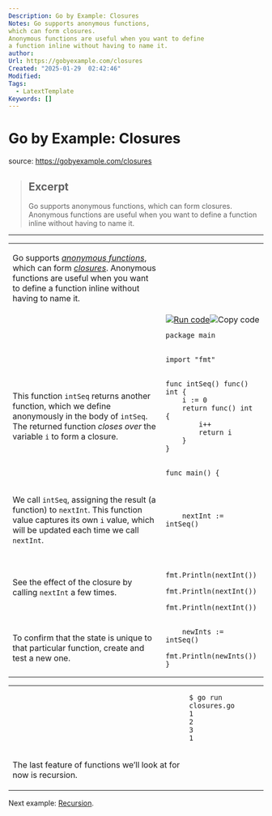 ```yaml
---
Description: Go by Example: Closures
Notes: Go supports anonymous functions,
which can form closures.
Anonymous functions are useful when you want to define
a function inline without having to name it.
author: 
Url: https://gobyexample.com/closures
Created: "2025-01-29  02:42:46"
Modified: 
Tags:
  - LatextTemplate
Keywords: []
---
```


# Go by Example: Closures

source: https://gobyexample.com/closures

> ## Excerpt
> Go supports anonymous functions,
which can form closures.
Anonymous functions are useful when you want to define
a function inline without having to name it.

---
<table><tbody><tr><td><p>Go supports <a href="https://en.wikipedia.org/wiki/Anonymous_function"><em>anonymous functions</em></a>, which can form <a href="https://en.wikipedia.org/wiki/Closure_(computer_science)"><em>closures</em></a>. Anonymous functions are useful when you want to define a function inline without having to name it.</p></td><td></td></tr><tr><td></td><td><a href="https://go.dev/play/p/NpgpzS8ZG8y"><img title="Run code" src="https://gobyexample.com/play.png"></a><img title="Copy code" src="https://gobyexample.com/clipboard.png"><pre><code><span><span><span>package</span> <span>main</span></span></span></code></pre></td></tr><tr><td></td><td><pre><code><span><span><span>import</span> <span>"fmt"</span></span></span></code></pre></td></tr><tr><td><p>This function <code>intSeq</code> returns another function, which we define anonymously in the body of <code>intSeq</code>. The returned function <em>closes over</em> the variable <code>i</code> to form a closure.</p></td><td><pre><code><span><span><span>func</span> <span>intSeq</span><span>()</span> <span>func</span><span>()</span> <span>int</span> <span>{</span>
</span></span><span><span>    <span>i</span> <span>:=</span> <span>0</span>
</span></span><span><span>    <span>return</span> <span>func</span><span>()</span> <span>int</span> <span>{</span>
</span></span><span><span>        <span>i</span><span>++</span>
</span></span><span><span>        <span>return</span> <span>i</span>
</span></span><span><span>    <span>}</span>
</span></span><span><span><span>}</span></span></span></code></pre></td></tr><tr><td></td><td><pre><code><span><span><span>func</span> <span>main</span><span>()</span> <span>{</span></span></span></code></pre></td></tr><tr><td><p>We call <code>intSeq</code>, assigning the result (a function) to <code>nextInt</code>. This function value captures its own <code>i</code> value, which will be updated each time we call <code>nextInt</code>.</p></td><td><pre><code><span><span>    <span>nextInt</span> <span>:=</span> <span>intSeq</span><span>()</span></span></span></code></pre></td></tr><tr><td><p>See the effect of the closure by calling <code>nextInt</code> a few times.</p></td><td><pre><code><span><span>    <span>fmt</span><span>.</span><span>Println</span><span>(</span><span>nextInt</span><span>())</span>
</span></span><span><span>    <span>fmt</span><span>.</span><span>Println</span><span>(</span><span>nextInt</span><span>())</span>
</span></span><span><span>    <span>fmt</span><span>.</span><span>Println</span><span>(</span><span>nextInt</span><span>())</span></span></span></code></pre></td></tr><tr><td><p>To confirm that the state is unique to that particular function, create and test a new one.</p></td><td><pre><code><span><span>    <span>newInts</span> <span>:=</span> <span>intSeq</span><span>()</span>
</span></span><span><span>    <span>fmt</span><span>.</span><span>Println</span><span>(</span><span>newInts</span><span>())</span>
</span></span><span><span><span>}</span></span></span></code></pre></td></tr></tbody></table>

<table><tbody><tr><td></td><td><pre><code><span><span><span>$</span> go run closures.go
</span></span><span><span><span>1
</span></span></span><span><span><span>2
</span></span></span><span><span><span>3
</span></span></span><span><span><span>1</span></span></span></code></pre></td></tr><tr><td><p>The last feature of functions we’ll look at for now is recursion.</p></td><td></td></tr></tbody></table>

Next example: [Recursion](https://gobyexample.com/recursion).
